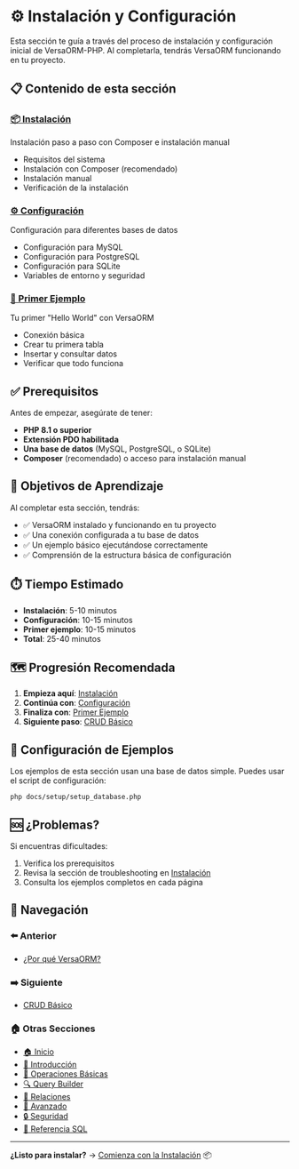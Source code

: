 # ⚙️ Instalación y Configuración

Esta sección te guía a través del proceso de instalación y configuración inicial de VersaORM-PHP. Al completarla, tendrás VersaORM funcionando en tu proyecto.

## 📋 Contenido de esta sección

### [📦 Instalación](instalacion.md)
Instalación paso a paso con Composer e instalación manual
- Requisitos del sistema
- Instalación con Composer (recomendado)
- Instalación manual
- Verificación de la instalación

### [⚙️ Configuración](configuracion.md)
Configuración para diferentes bases de datos
- Configuración para MySQL
- Configuración para PostgreSQL
- Configuración para SQLite
- Variables de entorno y seguridad

### [🚀 Primer Ejemplo](primer-ejemplo.md)
Tu primer "Hello World" con VersaORM
- Conexión básica
- Crear tu primera tabla
- Insertar y consultar datos
- Verificar que todo funciona

## ✅ Prerequisitos

Antes de empezar, asegúrate de tener:
- **PHP 8.1 o superior**
- **Extensión PDO habilitada**
- **Una base de datos** (MySQL, PostgreSQL, o SQLite)
- **Composer** (recomendado) o acceso para instalación manual

## 🎯 Objetivos de Aprendizaje

Al completar esta sección, tendrás:
- ✅ VersaORM instalado y funcionando en tu proyecto
- ✅ Una conexión configurada a tu base de datos
- ✅ Un ejemplo básico ejecutándose correctamente
- ✅ Comprensión de la estructura básica de configuración

## ⏱️ Tiempo Estimado

- **Instalación**: 5-10 minutos
- **Configuración**: 10-15 minutos
- **Primer ejemplo**: 10-15 minutos
- **Total**: 25-40 minutos

## 🗺️ Progresión Recomendada

1. **Empieza aquí**: [Instalación](instalacion.md)
2. **Continúa con**: [Configuración](configuracion.md)
3. **Finaliza con**: [Primer Ejemplo](primer-ejemplo.md)
4. **Siguiente paso**: [CRUD Básico](../03-basico/README.md)

## 🔧 Configuración de Ejemplos

Los ejemplos de esta sección usan una base de datos simple. Puedes usar el script de configuración:

```bash
php docs/setup/setup_database.php
```

## 🆘 ¿Problemas?

Si encuentras dificultades:
1. Verifica los prerequisitos
2. Revisa la sección de troubleshooting en [Instalación](instalacion.md)
3. Consulta los ejemplos completos en cada página

## 🧭 Navegación

### ⬅️ Anterior
- [¿Por qué VersaORM?](../01-introduccion/por-que-versaorm.md)

### ➡️ Siguiente
- [CRUD Básico](../03-basico/README.md)

### 🏠 Otras Secciones
- [🏠 Inicio](../README.md)
- [📖 Introducción](../01-introduccion/README.md)
- [🔧 Operaciones Básicas](../03-basico/README.md)
- [🔍 Query Builder](../04-query-builder/README.md)
- [🔗 Relaciones](../05-relaciones/README.md)
- [🚀 Avanzado](../06-avanzado/README.md)
- [🔒 Seguridad](../07-seguridad-tipado/README.md)
- [📖 Referencia SQL](../08-referencia-sql/README.md)

---

**¿Listo para instalar?** → [Comienza con la Instalación](instalacion.md) 📦

